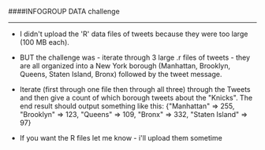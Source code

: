 ####INFOGROUP DATA challenge


---


* I didn't upload the 'R' data files of tweets because they were too large (100 MB each).

* BUT the challenge was - iterate through 3 large .r files of tweets - they are all organized into a New York borough (Manhattan, Brooklyn, Queens, Staten Island, Bronx) followed by the tweet message.

* Iterate (first through one file then through all three) through the Tweets and then give a count of which borough tweets about the "Knicks". The end result should output something like this: {"Manhattan" => 255, "Brooklyn" => 123, "Queens" => 109, "Bronx" => 332, "Staten Island" => 97}

* If you want the R files let me know - i'll upload them sometime